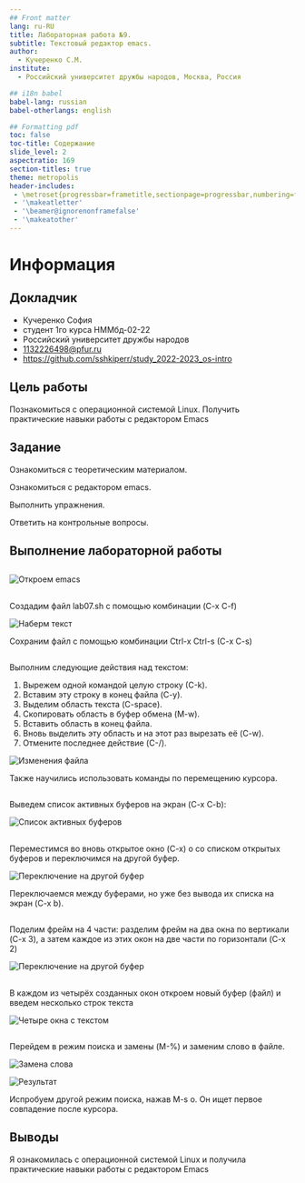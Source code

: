```yaml
---
## Front matter
lang: ru-RU
title: Лабораторная работа №9.
subtitle: Текстовый редактор emacs.
author:
  - Кучеренко С.М.
institute:
  - Российский университет дружбы народов, Москва, Россия

## i18n babel
babel-lang: russian
babel-otherlangs: english

## Formatting pdf
toc: false
toc-title: Содержание
slide_level: 2
aspectratio: 169
section-titles: true
theme: metropolis
header-includes:
 - \metroset{progressbar=frametitle,sectionpage=progressbar,numbering=fraction}
 - '\makeatletter'
 - '\beamer@ignorenonframefalse'
 - '\makeatother'
---
```


# Информация

## Докладчик


  * Кучеренко София
  * студент 1го курса НММбд-02-22
  * Российский университет дружбы народов
  * [1132226498@pfur.ru](mailto:1132226498@pfur.ru)
  * <https://github.com/sshkiperr/study_2022-2023_os-intro>



## Цель работы

Познакомиться с операционной системой Linux. Получить практические навыки работы с редактором Emacs


## Задание

Ознакомиться с теоретическим материалом.

Ознакомиться с редактором emacs.

Выполнить упражнения.

Ответить на контрольные вопросы.

## Выполнение лабораторной работы

## 

![Откроем emacs](image/1.png)


## 

Создадим файл lab07.sh с помощью комбинации (C-x C-f)

![Наберм текст](image/2.png)

Сохраним файл с помощью комбинации Ctrl-x Ctrl-s (C-x C-s)


## 

Выполним следующие действия над текстом:

1. Вырежем одной командой целую строку (С-k).
2. Вставим эту строку в конец файла (C-y).
3. Выделим область текста (C-space).
4. Скопировать область в буфер обмена (M-w).
5. Вставить область в конец файла.
6. Вновь выделить эту область и на этот раз вырезать её (C-w).
7. Отмените последнее действие (C-/).

![Изменения файла](image/3.png)

Также научились использовать команды по перемещению курсора.


## 

Выведем список активных буферов на экран (C-x C-b):

![Список активных буферов](image/4.png)


## 

Переместимся во вновь открытое окно (C-x) o со списком открытых буферов и переключимся на другой буфер.

![Переключение на другой буфер](image/5.png)

Переключаемся между буферами, но уже без вывода их списка на экран (C-x b).

## 

Поделим фрейм на 4 части: разделим фрейм на два окна по вертикали (C-x 3), а затем каждое из этих окон на две части по горизонтали (C-x 2)

![Переключение на другой буфер](image/6.png)

## 

В каждом из четырёх созданных окон откроем новый буфер (файл) и введем несколько строк текста

![Четыре окна с текстом](image/7.png)

## 

Перейдем в режим поиска и замены (M-%) и заменим слово в файле.

![Замена слова](image/8.png)

![Результат](image/9.png)

Испробуем другой режим поиска, нажав M-s o. Он ищет первое совпадение после курсора. 


## Выводы

Я ознакомилась с операционной системой Linux и получила практические навыки работы с редактором Emacs
